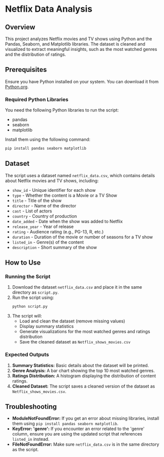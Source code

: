 # Netflix Data Analysis

## Overview
This project analyzes Netflix movies and TV shows using Python and the Pandas, Seaborn, and Matplotlib libraries. The dataset is cleaned and visualized to extract meaningful insights, such as the most watched genres and the distribution of ratings.

## Prerequisites
Ensure you have Python installed on your system. You can download it from [Python.org](https://www.python.org/downloads/).

### Required Python Libraries
You need the following Python libraries to run the script:
- pandas
- seaborn
- matplotlib

Install them using the following command:
```bash
pip install pandas seaborn matplotlib
```

## Dataset
The script uses a dataset named `netflix_data.csv`, which contains details about Netflix movies and TV shows, including:
- `show_id` - Unique identifier for each show
- `type` - Whether the content is a Movie or a TV Show
- `title` - Title of the show
- `director` - Name of the director
- `cast` - List of actors
- `country` - Country of production
- `date_added` - Date when the show was added to Netflix
- `release_year` - Year of release
- `rating` - Audience rating (e.g., PG-13, R, etc.)
- `duration` - Duration of the movie or number of seasons for a TV show
- `listed_in` - Genre(s) of the content
- `description` - Short summary of the show

## How to Use
### Running the Script
1. Download the dataset `netflix_data.csv` and place it in the same directory as `script.py`.
2. Run the script using:
   ```bash
   python script.py
   ```
3. The script will:
   - Load and clean the dataset (remove missing values)
   - Display summary statistics
   - Generate visualizations for the most watched genres and ratings distribution
   - Save the cleaned dataset as `Netflix_shows_movies.csv`

### Expected Outputs
1. **Summary Statistics:** Basic details about the dataset will be printed.
2. **Genre Analysis:** A bar chart showing the top 10 most watched genres.
3. **Ratings Distribution:** A histogram displaying the distribution of content ratings.
4. **Cleaned Dataset:** The script saves a cleaned version of the dataset as `Netflix_shows_movies.csv`.

## Troubleshooting
- **ModuleNotFoundError:** If you get an error about missing libraries, install them using `pip install pandas seaborn matplotlib`.
- **KeyError: 'genre':** If you encounter an error related to the 'genre' column, ensure you are using the updated script that references `listed_in` instead.
- **FileNotFoundError:** Make sure `netflix_data.csv` is in the same directory as the script.

